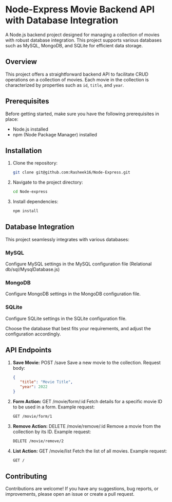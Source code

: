 # Node-Express Movie Backend API with Database Integration

A Node.js backend project designed for managing a collection of movies with robust database integration. This project supports various databases such as MySQL, MongoDB, and SQLite for efficient data storage.

## Overview

This project offers a straightforward backend API to facilitate CRUD operations on a collection of movies. Each movie in the collection is characterized by properties such as `id`, `title`, and `year`.

## Prerequisites

Before getting started, make sure you have the following prerequisites in place:

- Node.js installed
- npm (Node Package Manager) installed

## Installation

1. Clone the repository:

   ```bash
   git clone git@github.com:Rasheek16/Node-Express.git
   ```

2. Navigate to the project directory:

   ```bash
   cd Node-express
   ```

3. Install dependencies:

   ```bash
   npm install
   ```

## Database Integration

This project seamlessly integrates with various databases:

### MySQL

Configure MySQL settings in the MySQL configuration file (Relational db/sql/MysqlDatabase.js)

### MongoDB

Configure MongoDB settings in the MongoDB configuration file.

### SQLite

Configure SQLite settings in the SQLite configuration file.

Choose the database that best fits your requirements, and adjust the configuration accordingly.

## API Endpoints

1. **Save Movie:** POST /save
   Save a new movie to the collection.
   Request body:
   ```json
   {
      "title": "Movie Title",
      "year": 2022
   }
   ```

2. **Form Action:** GET /movie/form/:id
   Fetch details for a specific movie ID to be used in a form.
   Example request:
   ```bash
   GET /movie/form/1
   ```

3. **Remove Action:** DELETE /movie/remove/:id
   Remove a movie from the collection by its ID.
   Example request:
   ```bash
   DELETE /movie/remove/2
   ```

4. **List Action:** GET /movie/list
   Fetch the list of all movies.
   Example request:
   ```bash
   GET /
   ```

## Contributing

Contributions are welcome! If you have any suggestions, bug reports, or improvements, please open an issue or create a pull request.
